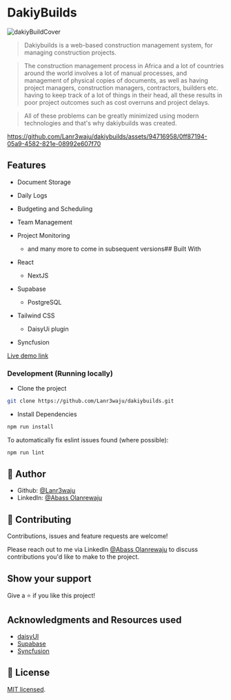 # DakiyBuilds
![dakiyBuildCover](https://github.com/Lanr3waju/dakiybuilds/assets/94716958/b9f01ecf-37c8-4692-80c2-513e586f703f)

> Dakiybuilds is a web-based construction management system, for managing construction projects.

 > The construction management process in Africa and a lot of countries around the world involves a lot of manual processes, and management of physical copies of documents, as well as having project managers, construction managers, contractors, builders etc. having to keep track of a lot of things in their head, all these results in poor project outcomes such as cost overruns and project delays.

 > All of these problems can be greatly minimized using modern technologies and that's why dakiybuilds was created.

https://github.com/Lanr3waju/dakiybuilds/assets/94716958/0ff87194-05a9-4582-821e-08992e607f70

## Features
- Document Storage
- Daily Logs
- Budgeting and Scheduling
- Team Management
- Project Monitoring
  - and many more to come in subsequent versions## Built With

- React
  - NextJS
- Supabase
  - PostgreSQL
- Tailwind CSS
  - DaisyUi plugin
- Syncfusion

[Live demo link](https://dakiybuilds.vercel.app)

### Development (Running locally)

- Clone the project

```bash
git clone https://github.com/Lanr3waju/dakiybuilds.git

```

- Install Dependencies

```bash
npm run install
```

To automatically fix eslint issues found (where possible):

```bash
npm run lint
```

## 👤 Author

- Github: [@Lanr3waju](https://github.com/Lanr3waju/)
- LinkedIn: [@Abass Olanrewaju](https://www.linkedin.com/in/lanr3waju/)

## 🤝 Contributing

Contributions, issues and feature requests are welcome!

Please reach out to me via LinkedIn [@Abass Olanrewaju](https://www.linkedin.com/in/lanr3waju/) to discuss contributions you'd like to make to the project.

## Show your support

Give a ⭐️ if you like this project!

## Acknowledgments and Resources used

- [daisyUI](https://daisyui.com/)
- [Supabase](https://supabase.com/)
- [Syncfusion](https://syncfusion.com/)

## 📝 License

[MIT licensed](./LICENSE).

